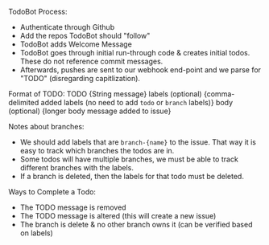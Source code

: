 TodoBot Process:
* Authenticate through Github
* Add the repos TodoBot should "follow"
* TodoBot adds Welcome Message
* TodoBot goes through initial run-through code & creates initial todos. These do not reference commit messages.
* Afterwards, pushes are sent to our webhook end-point and we parse for "TODO" (disregarding capitlization).

Format of TODO:
TODO {String message}
labels (optional) {comma-delimited added labels (no need to add `todo` or `branch` labels)}
body (optional) {longer body message added to issue}


Notes about branches:
* We should add labels that are `branch-{name}` to the issue. That way it is easy to track which branches the todos are in.
* Some todos will have multiple branches, we must be able to track different branches with the labels.
* If a branch is deleted, then the labels for that todo must be deleted.

Ways to Complete a Todo:
* The TODO message is removed
* The TODO message is altered (this will create a new issue)
* The branch is delete & no other branch owns it (can be verified based on labels)